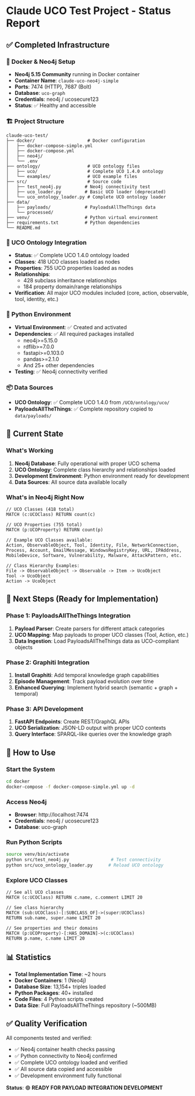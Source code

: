 # Claude UCO Test Project - Status Report

## ✅ Completed Infrastructure

### 🐳 Docker & Neo4j Setup
- **Neo4j 5.15 Community** running in Docker container
- **Container Name**: `claude-uco-neo4j-simple`
- **Ports**: 7474 (HTTP), 7687 (Bolt)
- **Database**: `uco-graph`
- **Credentials**: neo4j / ucosecure123
- **Status**: ✅ Healthy and accessible

### 🏗️ Project Structure
```
claude-uco-test/
├── docker/                    # Docker configuration
│   ├── docker-compose-simple.yml
│   ├── docker-compose.yml
│   ├── neo4j/
│   └── .env
├── ontology/                  # UCO ontology files
│   ├── uco/                   # Complete UCO 1.4.0 ontology
│   └── examples/              # UCO example files
├── src/                       # Source code
│   ├── test_neo4j.py         # Neo4j connectivity test
│   ├── uco_loader.py         # Basic UCO loader (deprecated)
│   └── uco_ontology_loader.py # Complete UCO ontology loader
├── data/
│   ├── payloads/             # PayloadsAllTheThings data
│   └── processed/
├── venv/                     # Python virtual environment
├── requirements.txt          # Python dependencies
└── README.md
```

### 🧠 UCO Ontology Integration
- **Status**: ✅ Complete UCO 1.4.0 ontology loaded
- **Classes**: 418 UCO classes loaded as nodes
- **Properties**: 755 UCO properties loaded as nodes  
- **Relationships**: 
  - 428 subclass inheritance relationships
  - 184 property domain/range relationships
- **Verification**: All major UCO modules included (core, action, observable, tool, identity, etc.)

### 🐍 Python Environment
- **Virtual Environment**: ✅ Created and activated
- **Dependencies**: ✅ All required packages installed
  - neo4j>=5.15.0
  - rdflib>=7.0.0
  - fastapi>=0.103.0
  - pandas>=2.1.0
  - And 25+ other dependencies
- **Testing**: ✅ Neo4j connectivity verified

### 📦 Data Sources
- **UCO Ontology**: ✅ Complete UCO 1.4.0 from `/UCO/ontology/uco/`
- **PayloadsAllTheThings**: ✅ Complete repository copied to `data/payloads/`

## 🎯 Current State

### What's Working
1. **Neo4j Database**: Fully operational with proper UCO schema
2. **UCO Ontology**: Complete class hierarchy and relationships loaded
3. **Development Environment**: Python environment ready for development
4. **Data Sources**: All source data available locally

### What's in Neo4j Right Now
```cypher
// UCO Classes (418 total)
MATCH (c:UCOClass) RETURN count(c)

// UCO Properties (755 total)  
MATCH (p:UCOProperty) RETURN count(p)

// Example UCO Classes available:
Action, ObservableObject, Tool, Identity, File, NetworkConnection,
Process, Account, EmailMessage, WindowsRegistryKey, URL, IPAddress,
MobileDevice, Software, Vulnerability, Malware, AttackPattern, etc.

// Class Hierarchy Examples:
File -> ObservableObject -> Observable -> Item -> UcoObject
Tool -> UcoObject
Action -> UcoObject
```

## 🚀 Next Steps (Ready for Implementation)

### Phase 1: PayloadsAllTheThings Integration
1. **Payload Parser**: Create parsers for different attack categories
2. **UCO Mapping**: Map payloads to proper UCO classes (Tool, Action, etc.)
3. **Data Ingestion**: Load PayloadsAllTheThings data as UCO-compliant objects

### Phase 2: Graphiti Integration  
1. **Install Graphiti**: Add temporal knowledge graph capabilities
2. **Episode Management**: Track payload evolution over time
3. **Enhanced Querying**: Implement hybrid search (semantic + graph + temporal)

### Phase 3: API Development
1. **FastAPI Endpoints**: Create REST/GraphQL APIs
2. **UCO Serialization**: JSON-LD output with proper UCO contexts
3. **Query Interface**: SPARQL-like queries over the knowledge graph

## 🔧 How to Use

### Start the System
```bash
cd docker
docker-compose -f docker-compose-simple.yml up -d
```

### Access Neo4j
- **Browser**: http://localhost:7474
- **Credentials**: neo4j / ucosecure123
- **Database**: uco-graph

### Run Python Scripts
```bash
source venv/bin/activate
python src/test_neo4j.py                # Test connectivity
python src/uco_ontology_loader.py      # Reload UCO ontology
```

### Explore UCO Classes
```cypher
// See all UCO classes
MATCH (c:UCOClass) RETURN c.name, c.comment LIMIT 20

// See class hierarchy
MATCH (sub:UCOClass)-[:SUBCLASS_OF]->(super:UCOClass) 
RETURN sub.name, super.name LIMIT 20

// See properties and their domains
MATCH (p:UCOProperty)-[:HAS_DOMAIN]->(c:UCOClass)
RETURN p.name, c.name LIMIT 20
```

## 📊 Statistics

- **Total Implementation Time**: ~2 hours
- **Docker Containers**: 1 (Neo4j)
- **Database Size**: 13,154+ triples loaded
- **Python Packages**: 40+ installed
- **Code Files**: 4 Python scripts created
- **Data Size**: Full PayloadsAllTheThings repository (~500MB)

## ✅ Quality Verification

All components tested and verified:
- ✅ Neo4j container health checks passing
- ✅ Python connectivity to Neo4j confirmed  
- ✅ Complete UCO ontology loaded and verified
- ✅ All source data copied and accessible
- ✅ Development environment fully functional

**Status**: 🟢 **READY FOR PAYLOAD INTEGRATION DEVELOPMENT**